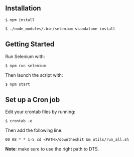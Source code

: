 ## Installation

```
$ npm install
```
```
$ ./node_modules/.bin/selenium-standalone install
```

## Getting Started

Run Selenium with:
```
$ npm run selenium
```
Then launch the script with:
```
$ npm start
```

## Set up a Cron job

Edit your crontab files by running:
```
$ crontab -e
```
Then add the following line:
```
00 08 * * 1-5 cd <PATH>/downtheshit && utils/run_all.sh
```
**Note**: make sure to use the right path to DTS.